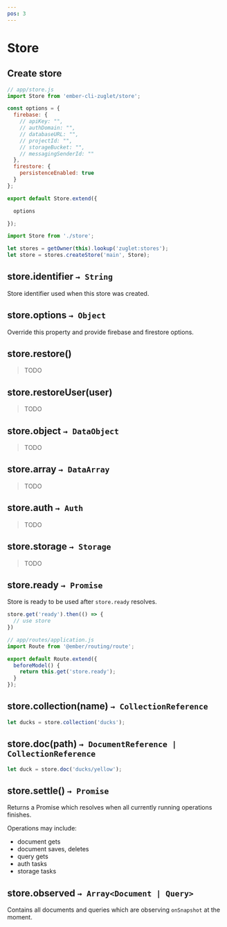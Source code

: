 ```yaml
---
pos: 3
---
```


# Store

## Create store

``` javascript
// app/store.js
import Store from 'ember-cli-zuglet/store';

const options = {
  firebase: {
    // apiKey: "",
    // authDomain: "",
    // databaseURL: "",
    // projectId: "",
    // storageBucket: "",
    // messagingSenderId: ""
  },
  firestore: {
    persistenceEnabled: true
  }
};

export default Store.extend({

  options

});
```

``` javascript
import Store from './store';

let stores = getOwner(this).lookup('zuglet:stores');
let store = stores.createStore('main', Store);
```


## store.identifier `→ String`

Store identifier used when this store was created.


## store.options `→ Object`

Override this property and provide firebase and firestore options.


## store.restore()

> TODO


## store.restoreUser(user)

> TODO


## store.object `→ DataObject`

> TODO


## store.array `→ DataArray`

> TODO


## store.auth `→ Auth`

> TODO


## store.storage `→ Storage`

> TODO


## store.ready `→ Promise`

Store is ready to be used after `store.ready` resolves.

``` javascript
store.get('ready').then(() => {
  // use store
})
```

``` javascript
// app/routes/application.js
import Route from '@ember/routing/route';

export default Route.extend({
  beforeModel() {
    return this.get('store.ready');
  }
});
```


## store.collection(name) `→ CollectionReference`

``` javascript
let ducks = store.collection('ducks');
```


## store.doc(path) `→ DocumentReference | CollectionReference`

``` javascript
let duck = store.doc('ducks/yellow');
```


## store.settle() `→ Promise`

Returns a Promise which resolves when all currently running operations finishes.

Operations may include:

* document gets
* document saves, deletes
* query gets
* auth tasks
* storage tasks

## store.observed `→ Array<Document | Query>`

Contains all documents and queries which are observing `onSnapshot` at the moment.
